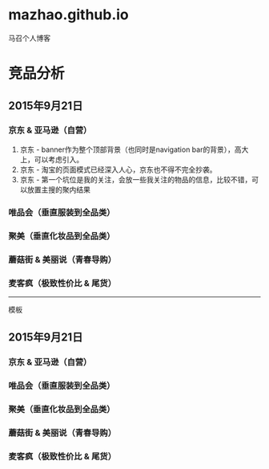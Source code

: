 # mazhao.github.io
马召个人博客

# 竞品分析

## 2015年9月21日

### 京东 & 亚马逊（自营）
1. 京东 - banner作为整个顶部背景（也同时是navigation bar的背景），高大上，可以考虑引入。
2. 京东 - 淘宝的页面模式已经深入人心，京东也不得不完全抄袭。
3. 京东 - 第一个坑位是我的关注，会放一些我关注的物品的信息，比较不错，可以放置主搜的聚内结果

### 唯品会（垂直服装到全品类）

### 聚美（垂直化妆品到全品类）

### 蘑菇街 & 美丽说（青春导购）

### 麦客疯（极致性价比 & 尾货）


-------
模板
## 2015年9月21日

### 京东 & 亚马逊（自营）

### 唯品会（垂直服装到全品类）

### 聚美（垂直化妆品到全品类）

### 蘑菇街 & 美丽说（青春导购）

### 麦客疯（极致性价比 & 尾货）
